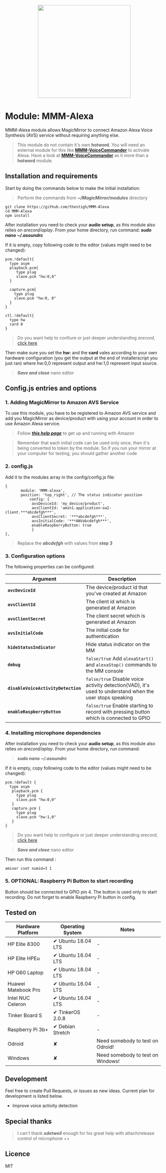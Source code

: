 <p align="center">
   <img src="https://user-images.githubusercontent.com/2917613/28090232-861702b0-6683-11e7-8379-1347e01c9411.png" height="300">
<p>

# Module: MMM-Alexa

MMM-Alexa module allows MagicMirror to connect Amazon Alexa Voice Synthesis (AVS) service without requiring anything else. 

> This module do not contain it's own **hotword**.
> You will need an external module for this like **[MMM-VoiceCommander](https://github.com/thestigh/MMM-VoiceCommander)** to activate Alexa. Have a look at **[MMM-VoiceCommander](https://github.com/thestigh/MMM-VoiceCommander)** as it more than a **hotword** module.

## Installation and requirements

Start by doing the commands below to make the initial installation: 

> Perform the commands from ***~/MagicMirror/modules*** directory

```
git clone https://github.com/thestigh/MMM-Alexa
cd MMM-Alexa
npm install
```

After installation you need to check your **audio setup**, as this module also relies on *arecord/aplay*.
From your home directory, run command: ***sudo nano ~/.asoundrc***

If it is empty, copy following code to the editor (values might need to be changed):

```
pcm.!default{
  type asym
  playback.pcm{
     type plug
     slave.pcm "hw:0,0"
  }

  capture.pcm{
    type plug
    slave.pcm "hw:0, 0"
  }
}

ctl.!default{
  type hw
  card 0
}
```

> Do you want help to confiure or just deeper understanding *arecord*, [click here](https://github.com/TheStigh/MMM-VoiceCommander/tree/master/docs/arecordHelp.md)

Then make sure you set the **hw:** and the  **card** vales according to your own hardware configuration (you get the output at the end of installerscript you just ran) where hw:0,0 represent output and hw:1,0 represent input source.

> ***Save and close*** nano editor


## Config.js entries and options

### 1. Adding MagicMirror to Amazon AVS Service

To use this module, you have to be registered to Amazon AVS service and add you MagicMirror as device/product with using your account in order to use Amazon Alexa service.

> Follow ***[this help page](https://github.com/TheStigh/MMM-Alexa/tree/master/docs/helpAVS.md)*** to get up and running with Amazon

> Remember that each initial code can be used only once, then it's being converted to token by the module. So if you run your mirror at your computer for testing, you should gather another code

### 2. config.js
Add it to the modules array in the config/config.js file:

```
{
       module: 'MMM-alexa',
       position: 'top_right', // The status indicator position
           config: {
		    avsDeviceId: 'my_device/product',
		    avsClientId: 'amzn1.application-oa2-client.***abcdefgh***',
		    avsClientSecret: '***abcdefgh***',
		    avsInitialCode: '***ANVabcdefgh***',
		    enableRaspberryButton: true
		    }
},
```
> Replace the ***abcdefgh*** with values from **step 3** 

### 3. Configuration options

The following properties can be configured:

Argument | Description
 -------------  | -------------
**`avcDeviceId`** | The device/product id  that you've created at Amazon
**`avsClientId`** | The client id which is generated at Amazon
**`avsClientSecret`** | The client secret which is generated at Amazon
**`avsInitialCode`** | The initial code for authentication
**`hideStatusIndicator`** | Hide status indicator on the MM
**`debug`** | `false/true` Add `alexaStart()` and `alexaStop()` commands to the MM console
**`disableVoiceActivityDetection`** | `false/true` Disable voice activity detection(VAD), it's used to understand when the user stops speaking
**`enableRaspberryButton`** | `false/true` Enable starting to record with pressing button which is connected to GPIO


### 4. Installing microphone dependencies

After installation you need to check your **audio setup**, as this module also relies on *arecord/aplay*.
From your home directory, run command:

> ***sudo nano ~/.asoundrc***

If it is empty, copy following code to the editor (values might need to be changed):

```
pcm.!default {
  type asym
   playback.pcm {
     type plug
     slave.pcm "hw:0,0"
   }
   capture.pcm {
     type plug
     slave.pcm "hw:1,0"
   }
}
```

> Do you want help to configure or just deeper understanding *arecord*, [click here](https://github.com/TheStigh/MMM-VoiceCommander/tree/master/docs/arecordHelp.md)

> ***Save and close*** nano editor

Then run this command :

`amixer cset numid=3 1`

### 5. OPTIONAL: Raspberry Pi Button to start recording

Button should be connected to GPIO pin 4. The button is used only to start recording.
Do not forget to enable Raspberry Pi button in config. 


## Tested on

Hardware Platform | Operating System | Notes                                                                                                                                                                                                                                                                                             
-------------------- | -------------------- | --------------------   
HP Elite 8300        | ✔  Ubuntu 18.04 LTS  | -                                                                                                                                                                                                                                                                                                 
HP Elite HPEu        | ✔  Ubuntu 16.04 LTS  | -                                                                                                                                                                                                                                                                                                 
HP G60 Laptop        | ✔  Ubuntu 18.04 LTS  | -                                                                                                                                                                                                                                                                                                 
Huawei Matebook Pro  | ✔  Ubuntu 16.04 LTS  | -                                                                                                                                                                                                                                                                                                 
Intel NUC Celeron    | ✔  Ubuntu 16.04 LTS  | -                                                                                                                                                                                                                                                                                                 
Tinker Board S       | ✔  TinkerOS 2.0.8    | -                                                                                                                                                                                                                                                                                                 
Raspberry Pi 3b+     | ✔  Debian Stretch    | -                                                                                                                                                                                                                                                                                                 
Odroid               | ✘                    | Need somebody to test on Odroid!                                                            
Windows              | ✘                    | Need somebody to test on Windows!                                                            



## Development

Feel free to create Pull Requests, or issues as new ideas. Current plan for development is listed below.
  
  * Improve voice activity detection


## Special thanks

> I can't thank ***sdetweil*** enough for his great help with attach/release control of microphone ++

## Licence

MIT
